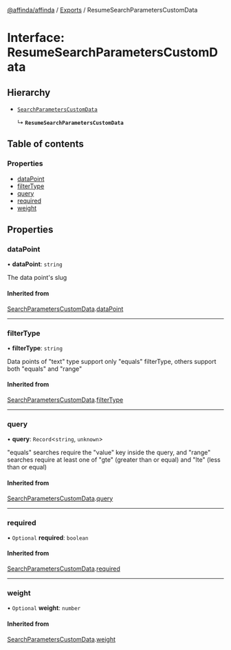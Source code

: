 [@affinda/affinda](../README.md) / [Exports](../modules.md) / ResumeSearchParametersCustomData

# Interface: ResumeSearchParametersCustomData

## Hierarchy

- [`SearchParametersCustomData`](SearchParametersCustomData.md)

  ↳ **`ResumeSearchParametersCustomData`**

## Table of contents

### Properties

- [dataPoint](ResumeSearchParametersCustomData.md#datapoint)
- [filterType](ResumeSearchParametersCustomData.md#filtertype)
- [query](ResumeSearchParametersCustomData.md#query)
- [required](ResumeSearchParametersCustomData.md#required)
- [weight](ResumeSearchParametersCustomData.md#weight)

## Properties

### dataPoint

• **dataPoint**: `string`

The data point's slug

#### Inherited from

[SearchParametersCustomData](SearchParametersCustomData.md).[dataPoint](SearchParametersCustomData.md#datapoint)

___

### filterType

• **filterType**: `string`

Data points of "text" type support only "equals" filterType, others support both "equals" and "range"

#### Inherited from

[SearchParametersCustomData](SearchParametersCustomData.md).[filterType](SearchParametersCustomData.md#filtertype)

___

### query

• **query**: `Record`\<`string`, `unknown`\>

"equals" searches require the "value" key inside the query, and "range" searches require at least one of "gte" (greater than or equal) and "lte" (less than or equal)

#### Inherited from

[SearchParametersCustomData](SearchParametersCustomData.md).[query](SearchParametersCustomData.md#query)

___

### required

• `Optional` **required**: `boolean`

#### Inherited from

[SearchParametersCustomData](SearchParametersCustomData.md).[required](SearchParametersCustomData.md#required)

___

### weight

• `Optional` **weight**: `number`

#### Inherited from

[SearchParametersCustomData](SearchParametersCustomData.md).[weight](SearchParametersCustomData.md#weight)
